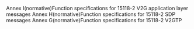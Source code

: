Annex I(normative)Function specifications for 15118-2 V2G application layer messages
Annex H(normative)Function specifications for 15118-2 SDP messages
Annex G(normative)Function specifications for 15118-2 V2GTP